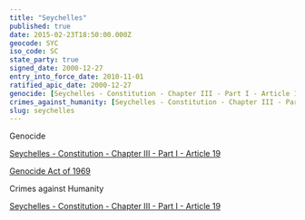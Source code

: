 ```yaml
---
title: "Seychelles"
published: true
date: 2015-02-23T18:50:00.000Z
geocode: SYC
iso_code: SC
state_party: true
signed_date: 2000-12-27
entry_into_force_date: 2010-11-01
ratified_apic_date: 2000-12-27
genocide: [Seychelles - Constitution - Chapter III - Part I - Article 19](https://iccdb.hrlc.net/data/doc/556/keyword/46/) [Genocide Act of 1969](http://www.seylii.org/sc/legislation/consolidated-act/88)
crimes_against_humanity: [Seychelles - Constitution - Chapter III - Part I - Article 19](https://iccdb.hrlc.net/data/doc/556/keyword/13/)
slug: seychelles
---
```

Genocide

[Seychelles - Constitution - Chapter III - Part I - Article 19](https://iccdb.hrlc.net/data/doc/556/keyword/46/)

[Genocide Act of 1969](http://www.seylii.org/sc/legislation/consolidated-act/88)

Crimes against Humanity

[Seychelles - Constitution - Chapter III - Part I - Article 19](https://iccdb.hrlc.net/data/doc/556/keyword/13/)

